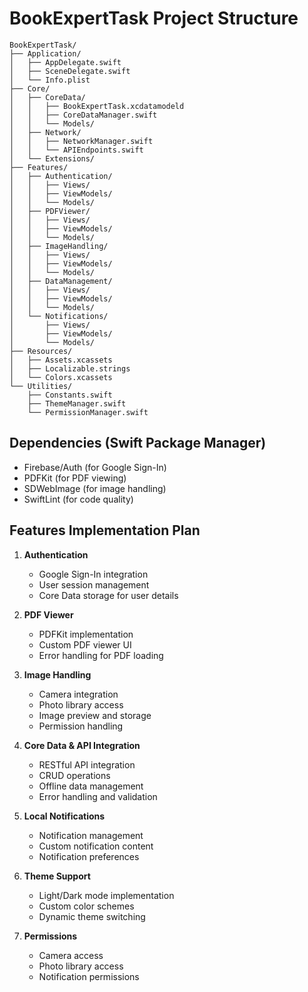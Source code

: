 # BookExpertTask Project Structure

```
BookExpertTask/
├── Application/
│   ├── AppDelegate.swift
│   ├── SceneDelegate.swift
│   └── Info.plist
├── Core/
│   ├── CoreData/
│   │   ├── BookExpertTask.xcdatamodeld
│   │   ├── CoreDataManager.swift
│   │   └── Models/
│   ├── Network/
│   │   ├── NetworkManager.swift
│   │   └── APIEndpoints.swift
│   └── Extensions/
├── Features/
│   ├── Authentication/
│   │   ├── Views/
│   │   ├── ViewModels/
│   │   └── Models/
│   ├── PDFViewer/
│   │   ├── Views/
│   │   ├── ViewModels/
│   │   └── Models/
│   ├── ImageHandling/
│   │   ├── Views/
│   │   ├── ViewModels/
│   │   └── Models/
│   ├── DataManagement/
│   │   ├── Views/
│   │   ├── ViewModels/
│   │   └── Models/
│   └── Notifications/
│       ├── Views/
│       ├── ViewModels/
│       └── Models/
├── Resources/
│   ├── Assets.xcassets
│   ├── Localizable.strings
│   └── Colors.xcassets
└── Utilities/
    ├── Constants.swift
    ├── ThemeManager.swift
    └── PermissionManager.swift
```

## Dependencies (Swift Package Manager)

- Firebase/Auth (for Google Sign-In)
- PDFKit (for PDF viewing)
- SDWebImage (for image handling)
- SwiftLint (for code quality)

## Features Implementation Plan

1. **Authentication**
   - Google Sign-In integration
   - User session management
   - Core Data storage for user details

2. **PDF Viewer**
   - PDFKit implementation
   - Custom PDF viewer UI
   - Error handling for PDF loading

3. **Image Handling**
   - Camera integration
   - Photo library access
   - Image preview and storage
   - Permission handling

4. **Core Data & API Integration**
   - RESTful API integration
   - CRUD operations
   - Offline data management
   - Error handling and validation

5. **Local Notifications**
   - Notification management
   - Custom notification content
   - Notification preferences

6. **Theme Support**
   - Light/Dark mode implementation
   - Custom color schemes
   - Dynamic theme switching

7. **Permissions**
   - Camera access
   - Photo library access
   - Notification permissions 